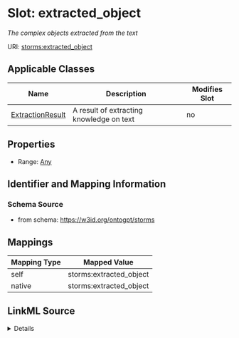 

# Slot: extracted_object


_The complex objects extracted from the text_



URI: [storms:extracted_object](http://w3id.org/ontogpt/storms/extracted_object)



<!-- no inheritance hierarchy -->





## Applicable Classes

| Name | Description | Modifies Slot |
| --- | --- | --- |
| [ExtractionResult](ExtractionResult.md) | A result of extracting knowledge on text |  no  |







## Properties

* Range: [Any](Any.md)





## Identifier and Mapping Information







### Schema Source


* from schema: https://w3id.org/ontogpt/storms




## Mappings

| Mapping Type | Mapped Value |
| ---  | ---  |
| self | storms:extracted_object |
| native | storms:extracted_object |




## LinkML Source

<details>
```yaml
name: extracted_object
description: The complex objects extracted from the text
from_schema: https://w3id.org/ontogpt/storms
rank: 1000
alias: extracted_object
owner: ExtractionResult
domain_of:
- ExtractionResult
range: Any
inlined: true

```
</details>